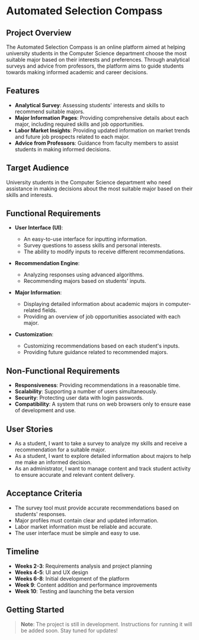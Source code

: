# Automated Selection Compass

## Project Overview
The Automated Selection Compass is an online platform aimed at helping university students in the Computer Science department choose the most suitable major based on their interests and preferences. Through analytical surveys and advice from professors, the platform aims to guide students towards making informed academic and career decisions.

## Features
- **Analytical Survey**: Assessing students' interests and skills to recommend suitable majors.
- **Major Information Pages**: Providing comprehensive details about each major, including required skills and job opportunities.
- **Labor Market Insights**: Providing updated information on market trends and future job prospects related to each major.
- **Advice from Professors**: Guidance from faculty members to assist students in making informed decisions.

## Target Audience
University students in the Computer Science department who need assistance in making decisions about the most suitable major based on their skills and interests.

## Functional Requirements
- **User Interface (UI)**:
  - An easy-to-use interface for inputting information.
  - Survey questions to assess skills and personal interests.
  - The ability to modify inputs to receive different recommendations.

- **Recommendation Engine**:
  - Analyzing responses using advanced algorithms.
  - Recommending majors based on students' inputs.

- **Major Information**:
  - Displaying detailed information about academic majors in computer-related fields.
  - Providing an overview of job opportunities associated with each major.

- **Customization**:
  - Customizing recommendations based on each student's inputs.
  - Providing future guidance related to recommended majors.

## Non-Functional Requirements
- **Responsiveness**: Providing recommendations in a reasonable time.
- **Scalability**: Supporting a number of users simultaneously.
- **Security**: Protecting user data with login passwords.
- **Compatibility**: A system that runs on web browsers only to ensure ease of development and use.

## User Stories
- As a student, I want to take a survey to analyze my skills and receive a recommendation for a suitable major.
- As a student, I want to explore detailed information about majors to help me make an informed decision.
- As an administrator, I want to manage content and track student activity to ensure accurate and relevant content delivery.

## Acceptance Criteria
- The survey tool must provide accurate recommendations based on students' responses.
- Major profiles must contain clear and updated information.
- Labor market information must be reliable and accurate.
- The user interface must be simple and easy to use.

## Timeline
- **Weeks 2-3**: Requirements analysis and project planning
- **Weeks 4-5**: UI and UX design
- **Weeks 6-8**: Initial development of the platform
- **Week 9**: Content addition and performance improvements
- **Week 10**: Testing and launching the beta version

## Getting Started
> **Note**: The project is still in development. Instructions for running it will be added soon. Stay tuned for updates!

